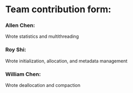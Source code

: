 # Team contribution form:

### Allen Chen:
Wrote statistics and multithreading

### Roy Shi:
Wrote initialization, allocation, and metadata management

### William Chen:
Wrote deallocation and compaction
